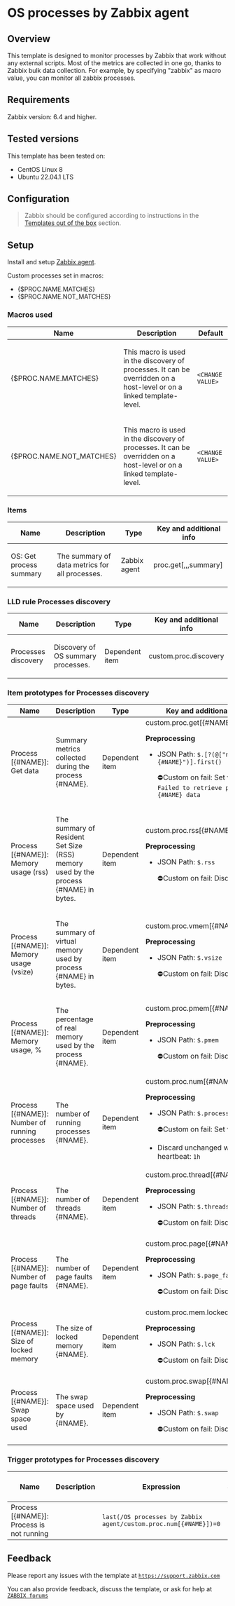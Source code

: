 
# OS processes by Zabbix agent

## Overview

This template is designed to monitor processes by Zabbix that work without any external scripts.
Most of the metrics are collected in one go, thanks to Zabbix bulk data collection.
For example, by specifying "zabbix" as macro value, you can monitor all zabbix processes.

## Requirements

Zabbix version: 6.4 and higher.

## Tested versions

This template has been tested on:
- CentOS Linux 8
- Ubuntu 22.04.1 LTS

## Configuration

> Zabbix should be configured according to instructions in the [Templates out of the box](https://www.zabbix.com/documentation/6.4/manual/config/templates_out_of_the_box) section.

## Setup

Install and setup [Zabbix agent](https://www.zabbix.com/documentation/6.4/manual/installation/install_from_packages).

Custom processes set in macros:

- {$PROC.NAME.MATCHES}
- {$PROC.NAME.NOT_MATCHES}

### Macros used

|Name|Description|Default|
|----|-----------|-------|
|{$PROC.NAME.MATCHES}|<p>This macro is used in the discovery of processes. It can be overridden on a host-level or on a linked template-level.</p>|`<CHANGE VALUE>`|
|{$PROC.NAME.NOT_MATCHES}|<p>This macro is used in the discovery of processes. It can be overridden on a host-level or on a linked template-level.</p>|`<CHANGE VALUE>`|

### Items

|Name|Description|Type|Key and additional info|
|----|-----------|----|-----------------------|
|OS: Get process summary|<p>The summary of data metrics for all processes.</p>|Zabbix agent|proc.get[,,,summary]|

### LLD rule Processes discovery

|Name|Description|Type|Key and additional info|
|----|-----------|----|-----------------------|
|Processes discovery|<p>Discovery of OS summary processes.</p>|Dependent item|custom.proc.discovery|

### Item prototypes for Processes discovery

|Name|Description|Type|Key and additional info|
|----|-----------|----|-----------------------|
|Process [{#NAME}]: Get data|<p>Summary metrics collected during the process {#NAME}.</p>|Dependent item|custom.proc.get[{#NAME}]<p>**Preprocessing**</p><ul><li><p>JSON Path: `$.[?(@["name"]=="{#NAME}")].first()`</p><p>⛔️Custom on fail: Set value to: `Failed to retrieve process {#NAME} data`</p></li></ul>|
|Process [{#NAME}]: Memory usage (rss)|<p>The summary of Resident Set Size (RSS) memory used by the process {#NAME} in bytes.</p>|Dependent item|custom.proc.rss[{#NAME}]<p>**Preprocessing**</p><ul><li><p>JSON Path: `$.rss`</p><p>⛔️Custom on fail: Discard value</p></li></ul>|
|Process [{#NAME}]: Memory usage (vsize)|<p>The summary of virtual memory used by process {#NAME} in bytes.</p>|Dependent item|custom.proc.vmem[{#NAME}]<p>**Preprocessing**</p><ul><li><p>JSON Path: `$.vsize`</p><p>⛔️Custom on fail: Discard value</p></li></ul>|
|Process [{#NAME}]: Memory usage, %|<p>The percentage of real memory used by the process {#NAME}.</p>|Dependent item|custom.proc.pmem[{#NAME}]<p>**Preprocessing**</p><ul><li><p>JSON Path: `$.pmem`</p><p>⛔️Custom on fail: Discard value</p></li></ul>|
|Process [{#NAME}]: Number of running processes|<p>The number of running processes {#NAME}.</p>|Dependent item|custom.proc.num[{#NAME}]<p>**Preprocessing**</p><ul><li><p>JSON Path: `$.processes`</p><p>⛔️Custom on fail: Set value to: `0`</p></li><li><p>Discard unchanged with heartbeat: `1h`</p></li></ul>|
|Process [{#NAME}]: Number of threads|<p>The number of threads {#NAME}.</p>|Dependent item|custom.proc.thread[{#NAME}]<p>**Preprocessing**</p><ul><li><p>JSON Path: `$.threads`</p><p>⛔️Custom on fail: Discard value</p></li></ul>|
|Process [{#NAME}]: Number of page faults|<p>The number of page faults {#NAME}.</p>|Dependent item|custom.proc.page[{#NAME}]<p>**Preprocessing**</p><ul><li><p>JSON Path: `$.page_faults`</p><p>⛔️Custom on fail: Discard value</p></li></ul>|
|Process [{#NAME}]: Size of locked memory|<p>The size of locked memory {#NAME}.</p>|Dependent item|custom.proc.mem.locked[{#NAME}]<p>**Preprocessing**</p><ul><li><p>JSON Path: `$.lck`</p><p>⛔️Custom on fail: Discard value</p></li></ul>|
|Process [{#NAME}]: Swap space used|<p>The swap space used by {#NAME}.</p>|Dependent item|custom.proc.swap[{#NAME}]<p>**Preprocessing**</p><ul><li><p>JSON Path: `$.swap`</p><p>⛔️Custom on fail: Discard value</p></li></ul>|

### Trigger prototypes for Processes discovery

|Name|Description|Expression|Severity|Dependencies and additional info|
|----|-----------|----------|--------|--------------------------------|
|Process [{#NAME}]: Process is not running||`last(/OS processes by Zabbix agent/custom.proc.num[{#NAME}])=0`|High|**Manual close**: Yes|

## Feedback

Please report any issues with the template at [`https://support.zabbix.com`](https://support.zabbix.com)

You can also provide feedback, discuss the template, or ask for help at [`ZABBIX forums`](https://www.zabbix.com/forum/zabbix-suggestions-and-feedback)

